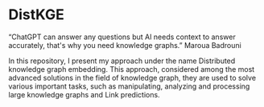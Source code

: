 # DistKGE
“ChatGPT can answer any questions but AI needs context to answer accurately, that's why you need knowledge graphs.”  Maroua Badrouni



In this repository, I present my approach under the name Distributed knowledge graph embedding. This approach, considered among the most advanced solutions in the field of knowledge graph, they are used to solve various important tasks, such as manipulating, analyzing and processing large knowledge graphs and Link predictions.
